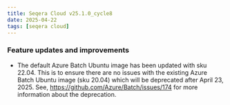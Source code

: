 ```yaml
---
title: Seqera Cloud v25.1.0_cycle8
date: 2025-04-22
tags: [seqera cloud]
---
```


### Feature updates and improvements

- The default Azure Batch Ubuntu image has been updated with sku 22.04. This is to ensure there are no issues with the existing Azure Batch Ubuntu image (sku 20.04) which will be deprecated after April 23, 2025. See, https://github.com/Azure/Batch/issues/174 for more information about the deprecation.

